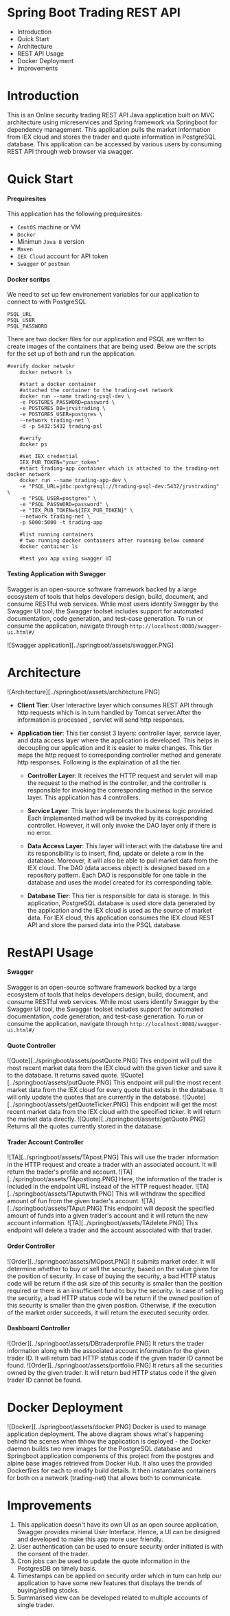 # Spring Boot Trading REST API
* Introduction
* Quick Start
* Architecture
* REST API Usage
* Docker Deployment
* Improvements

# Introduction
 This is an Online security trading REST API Java application built on MVC architecture using micreservices and Spring framework via Springboot for dependency management. This application pulls the market information from IEX cloud and stores the trader and quote information in PostgreSQL database. This application can be accessed by various users by consuming REST API through web browser via swagger.
 
# Quick Start
####  Prequiresites
  This application has the following prequiresites:
 *  `CentOS` machine or VM
 *  `Docker`
 *  Minimun `Java 8` version
 *  `Maven`
 *  `IEX Cloud` account for API token
 *  `Swagger` or `postman`
#### Docker scritps
We need to set up few environement variables for our application to connect to with PostgreSQL

```
PSQL_URL
PSQL_USER
PSQL_PASSWORD
```
There are two docker files for our application and PSQL are written to create images of the containers that are being used. Below are the scripts for the set up of both and run the application.

```
#verify docker netwokr
    docker network ls
    
    #start a docker container
    #attached the container to the trading-net network
    docker run --name trading-psql-dev \
    -e POSTGRES_PASSWORD=password \
    -e POSTGRES_DB=jrvstrading \
    -e POSTGRES_USER=postgres \
    --network trading-net \
    -d -p 5432:5432 trading-psl
    
    #verify
    docker ps
    
    #set IEX credential
    IEX_PUB_TOKEN="your_token"
    #start trading-app container which is attached to the trading-net docker network
    docker run --name trading-app-dev \
    -e "PSQL_URL=jdbc:postgresql://trading-psql-dev:5432/jrvstrading" \
    -e "PSQL_USER=postgres" \
    -e "PSQL_PASSWORD=password" \
    -e "IEX_PUB_TOKEN=${IEX_PUB_TOKEN}" \
    --network trading-net \
    -p 5000:5000 -t trading-app
    
    #list running containers
    # two running docker containers after ruunning below command
    docker container ls
    
    #test you app using swagger UI
```
#### Testing Application with Swagger 
Swagger is an open-source software framework backed by a large ecosystem of tools that helps developers design, build, document, and consume RESTful web services. While most users identify Swagger by the Swagger UI tool, the Swagger toolset includes support for automated documentation, code generation, and test-case generation. 
To run or consume the application, navigate through `http://localhost:8080/swagger-ui.html#/`

![Swagger application][../springboot/assets/swagger.PNG]

# Architecture
![Architecture][../springboot/assets/architecture.PNG]

* **Client Tier**: User Interactive layer which consumes REST API through http requests which is in turn handled by Tomcat server.After the information is processed , servlet will send http responses.
* **Application tier**: This tier consist 3 layers: controller layer, service layer, and data access layer where the application is developed. This helps in decoupling our application and it is easier to make changes.  This tier maps the http request to corresponding controller method and generate http responses. Following is the explaination of all the tier.

    * **Controller Layer**: It receives the HTTP request and servlet will map the request to the method in the controller, and the controller is responsible for invoking the corresponding method in the service layer. This application has 4 controllers.
    
    * **Service Layer**: This layer implements the business logic provided. Each implemented method will be invoked by its corresponding controller. However, it will only invoke the DAO layer only if there is no error.
    
    * **Data Access Layer**: This layer will interact with the database tire and its responsibility is to insert, find, update or delete a row in the database. Moreover, it will also be able to pull market data from the IEX cloud. The DAO (data access object) is designed based on a repository pattern. Each DAO is responsible for one table in the database and uses the model created for its corresponding table.

    * **Database Tier**:  This tier is responsible for data is storage. In this application, PostgreSQL database is used store data generated by the application and the IEX cloud is used as the source of market data. For IEX cloud, this application consumes the IEX cloud REST API and store the parsed data into the PSQL database.

# RestAPI Usage
#### Swagger
Swagger is an open-source software framework backed by a large ecosystem of tools that helps developers design, build, document, and consume RESTful web services. While most users identify Swagger by the Swagger UI tool, the Swagger toolset includes support for automated documentation, code generation, and test-case generation. 
To run or consume the application, navigate through `http://localhost:8080/swagger-ui.html#/`

#### Quote Controller
![Quote][../springboot/assets/postQuote.PNG]
This endpoint will pull the most recent market data from the IEX cloud with the given ticker and save it to the database. It returns saved quote.
![Quote][../springboot/assets/putQuote.PNG]
This endpoint will pull the most recent market data from the IEX cloud for every quote that exists in the database. It will only update the quotes that are currently in the database.
![Quote][../springboot/assets/getQuoteTicker.PNG]
This endpoint will get the most recent market data from the IEX cloud with the specified ticker. It will return the market data directly.
![Quote][../springboot/assets/getQuote.PNG]
Returns all the quotes currently stored in the database.

#### Trader Account Controller
![TA][../springboot/assets/TApost.PNG]
This  will use the trader information in the HTTP request and create a trader with an associated account. It will return the trader's profile and account.
![TA][../springboot/assets/TApostlong.PNG]
Here, the information of the trader is included in the endpoint URL instead of the HTTP request header.
![TA][../springboot/assets/TAputwith.PNG]
This will withdraw the specified amount of fun from the given trader's account.
![TA][../springboot/assets/TAput.PNG]
This endpoint will deposit the specified amount of funds into a given trader's account and it will return the new account information.
![TA][../springboot/assets/TAdelete.PNG]
This endpoint will delete a trader and the account associated with that trader. 
#### Order Controller
![Order][../springboot/assets/MOpost.PNG]
It submits market order. It will determine whether to buy or sell the security, based on the value given for the position of security. In case of buying the security, a bad HTTP status code will be return if the ask size of this security is smaller than the position required or there is an insufficient fund to buy the security. In case of selling the security, a bad HTTP status code will be return if the owned position of this security is smaller than the given position. Otherwise, if the execution of the market order succeeds, it will return the executed security order.
#### Dashboard Controller
![Order][../springboot/assets/DBtraderprofile.PNG]
It returs the trader information along with the associated account information for the given trader ID. It will return bad HTTP status code if the given trader ID cannot be found.
![Order][../springboot/assets/portfolio.PNG]
It returs all the securities owned by the given trader.  It will return bad HTTP status code if the given trader ID cannot be found.

# Docker Deployment
![Docker][../springboot/assets/docker.PNG]
Docker is used to manage application deployment. The above diagram shows what's happening behind the scenes when thhow the application is deployed - the Docker daemon builds two new images for the PostgreSQL database and Springboot application components of this project from the postgres and alpine base images retrieved from Docker Hub. It also uses the provided Dockerfiles for each to modify build details. It then instantiates containers for both on a network (trading-net) that allows both to communicate.

# Improvements
1. This application doesn't have its own UI as an open source application, Swagger provides minimal User Interface. Hence, a UI can be designed and developed to make this app more user friendly.
2. User authentication can be used to ensure security order initiated is with the consent of the trader.
3. Cron jobs can be used to update the quote information in the PostgresDB on timely basis.
4. Timestamps can be applied on security order which in turn can help our application to have some new features that displays the trends of buying/selling stocks.
5. Summarised view can be developed related to multiple accounts of single trader.

